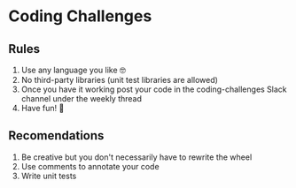 # Coding Challenges

## Rules

1. Use any language you like 🤓
2. No third-party libraries (unit test libraries are allowed)
3. Once you have it working post your code in the coding-challenges Slack channel under the weekly thread
4. Have fun! 🥳

## Recomendations

1. Be creative but you don't necessarily have to rewrite the wheel
2. Use comments to annotate your code
3. Write unit tests
